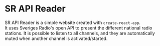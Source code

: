 # SR API Reader

SR API Reader is a simple website created with `create-react-app`.  
It uses Sveriges Radio's open API to present the different national radio stations. It is possible to listen to all channels, and they are automatically muted when another channel is activated/started.
